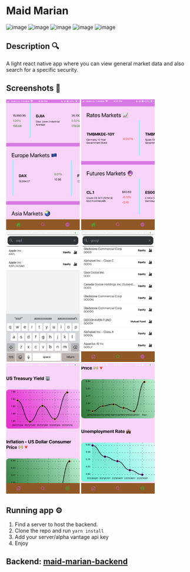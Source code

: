 # Maid Marian

![image](https://img.shields.io/badge/React_Native-20232A?style=for-the-badge&logo=react&logoColor=61DAFB)
![image](https://img.shields.io/badge/Python-3776AB?style=for-the-badge&logo=python&logoColor=white)
![image](https://img.shields.io/badge/JavaScript-323330?style=for-the-badge&logo=javascript&logoColor=F7DF1E)
![image](https://img.shields.io/badge/Flask-000000?style=for-the-badge&logo=flask&logoColor=white)
![image](https://img.shields.io/badge/Raspberry%20Pi-A22846?style=for-the-badge&logo=Raspberry%20Pi&logoColor=white)

## Description 🔍

A light react native app where you can view general market data and also
search for a specific security.

## Screenshots 📸

<img src="./assets/IMG-0618.PNG" alt="img1" width="200"/> <img src="./assets/IMG-0619.PNG" width="200"/> <img src="./assets/IMG-0620.PNG" width="200"/> <img src="./assets/IMG-0622.PNG" width="200"/> <img src="./assets/IMG-0623.PNG" width="200"/> <img src="./assets/IMG-0624.PNG" width="200"/>

## Running app ⚙️

1. Find a server to host the backend.
2. Clone the repo and run `yarn install`
3. Add your server/alpha vantage api key
4. Enjoy

## Backend: [maid-marian-backend](https://github.com/prince-ao/maid-marian-backend)
